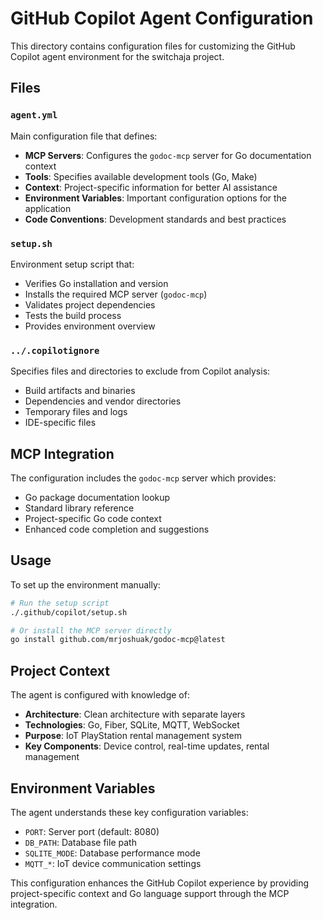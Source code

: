 # GitHub Copilot Agent Configuration

This directory contains configuration files for customizing the GitHub Copilot agent environment for the switchaja project.

## Files

### `agent.yml`
Main configuration file that defines:
- **MCP Servers**: Configures the `godoc-mcp` server for Go documentation context
- **Tools**: Specifies available development tools (Go, Make)
- **Context**: Project-specific information for better AI assistance
- **Environment Variables**: Important configuration options for the application
- **Code Conventions**: Development standards and best practices

### `setup.sh`
Environment setup script that:
- Verifies Go installation and version
- Installs the required MCP server (`godoc-mcp`)
- Validates project dependencies
- Tests the build process
- Provides environment overview

### `../.copilotignore`
Specifies files and directories to exclude from Copilot analysis:
- Build artifacts and binaries
- Dependencies and vendor directories
- Temporary files and logs
- IDE-specific files

## MCP Integration

The configuration includes the `godoc-mcp` server which provides:
- Go package documentation lookup
- Standard library reference
- Project-specific Go code context
- Enhanced code completion and suggestions

## Usage

To set up the environment manually:
```bash
# Run the setup script
./.github/copilot/setup.sh

# Or install the MCP server directly
go install github.com/mrjoshuak/godoc-mcp@latest
```

## Project Context

The agent is configured with knowledge of:
- **Architecture**: Clean architecture with separate layers
- **Technologies**: Go, Fiber, SQLite, MQTT, WebSocket
- **Purpose**: IoT PlayStation rental management system
- **Key Components**: Device control, real-time updates, rental management

## Environment Variables

The agent understands these key configuration variables:
- `PORT`: Server port (default: 8080)
- `DB_PATH`: Database file path
- `SQLITE_MODE`: Database performance mode
- `MQTT_*`: IoT device communication settings

This configuration enhances the GitHub Copilot experience by providing project-specific context and Go language support through the MCP integration.